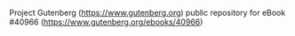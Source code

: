Project Gutenberg (https://www.gutenberg.org) public repository for eBook #40966 (https://www.gutenberg.org/ebooks/40966)
